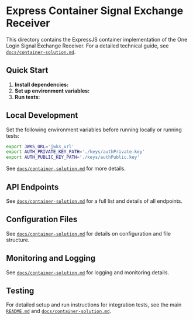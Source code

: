 # Express Container Signal Exchange Receiver

This directory contains the ExpressJS container implementation of the One Login Signal Exchange Receiver. For a detailed technical guide, see [`docs/container-solution.md`](../../docs/container-solution.md).

## Quick Start

1. **Install dependencies:**
2. **Set up environment variables:**
3. **Run tests:**

## Local Development

Set the following environment variables before running locally or running tests:

```bash
export JWKS_URL='jwks_url'
export AUTH_PRIVATE_KEY_PATH='./keys/authPrivate.key'
export AUTH_PUBLIC_KEY_PATH='./keys/authPublic.key'
```

See [`docs/container-solution.md`](../../docs/container-solution.md#local-development) for more details.

## API Endpoints

See [`docs/container-solution.md`](../../docs/container-solution.md#api-endpoints) for a full list and details of all endpoints.

## Configuration Files

See [`docs/container-solution.md`](../../docs/container-solution.md#configuration-files) for details on configuration and file structure.

## Monitoring and Logging

See [`docs/container-solution.md`](../../docs/container-solution.md#monitoring-and-logging) for logging and monitoring details.

## Testing

For detailed setup and run instructions for integration tests, see the main [`README.md`](../../README.md) and [`docs/container-solution.md`](../../docs/container-solution.md#testing).
